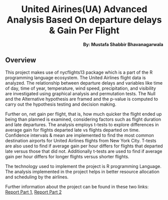 <h1 align="center">United Airines(UA) Advanced Analysis Based On departure delays & Gain Per Flight</h1>

<p align="right"><b>By: Mustafa Shabbir Bhavanagarwala</b></p>

## Overview
<p>This project makes use of nycflights13 package which is a part of the R programming language ecosystem. The United Airlines flight data is analyzed. The relationship between departure delays and variables like time of day, time of year, temperature, wind speed, precipitation, and visibility are investigated using graphical analysis and permutation tests. The Null and the Alternative hypothesis are framed and the p-value is computed to carry out the hypothesis testing and decision making. </p>

<p>Further on, net gain per flight, that is, how much 
quicker the flight ended up being than planned is examined, considering factors such as flight duration and late departures. The analysis employs t-tests to explore differences in average gain for flights departed late vs flights departed on time.  Confidence intervals & mean are implemented to find the most common destination airports for United Airlines flights from New York City. T-tests are also used to find if average gain per hour differs for flights that departed late versus those that did 
not. Additionally t-tests are used to find if average gain per hour differs for longer flights versus shorter flights.</p>

<p>The technology used to implement the project is R programming Language. The analysis implemented in the project helps in better resource allocation and scheduling by the airlines.</p>

<p>


Further information about the project can be found in these two links: [Report Part 1](P1_UA_DepartureDelaysStudy/Report.pdf), [Report Part 2](P2_UA_AnalysisOnGainPerFlight/Report.pdf)

</p>


